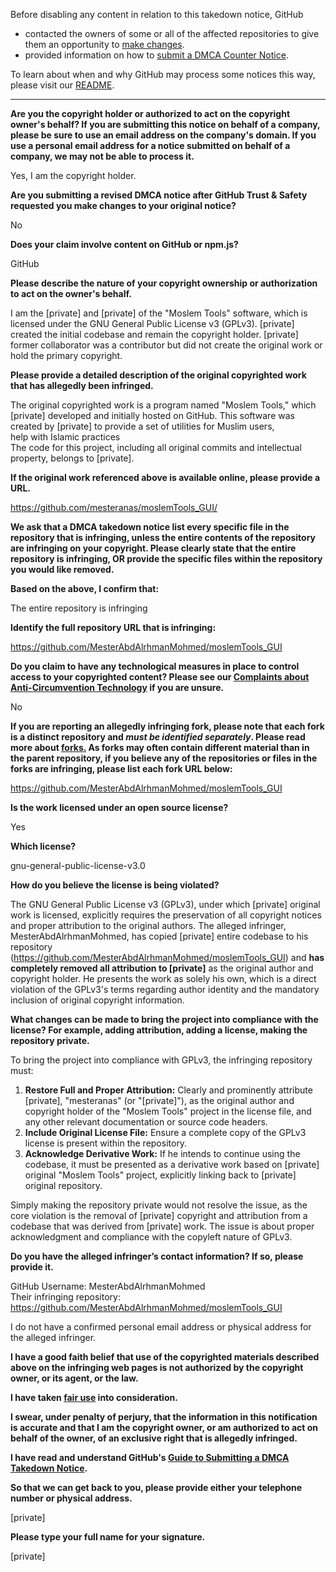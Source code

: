 Before disabling any content in relation to this takedown notice, GitHub
- contacted the owners of some or all of the affected repositories to give them an opportunity to [make changes](https://docs.github.com/en/github/site-policy/dmca-takedown-policy#a-how-does-this-actually-work).
- provided information on how to [submit a DMCA Counter Notice](https://docs.github.com/en/articles/guide-to-submitting-a-dmca-counter-notice).

To learn about when and why GitHub may process some notices this way, please visit our [README](https://github.com/github/dmca/blob/master/README.md#anatomy-of-a-takedown-notice).

---

**Are you the copyright holder or authorized to act on the copyright owner's behalf? If you are submitting this notice on behalf of a company, please be sure to use an email address on the company's domain. If you use a personal email address for a notice submitted on behalf of a company, we may not be able to process it.**

Yes, I am the copyright holder.

**Are you submitting a revised DMCA notice after GitHub Trust & Safety requested you make changes to your original notice?**

No

**Does your claim involve content on GitHub or npm.js?**

GitHub

**Please describe the nature of your copyright ownership or authorization to act on the owner's behalf.**

I am the [private] and [private] of the "Moslem Tools" software, which is licensed under the GNU General Public License v3 (GPLv3). [private] created the initial codebase and remain the copyright holder. [private] former collaborator was a contributor but did not create the original work or hold the primary copyright.

**Please provide a detailed description of the original copyrighted work that has allegedly been infringed.**

The original copyrighted work is a program named "Moslem Tools," which [private] developed and initially hosted on GitHub. This software was created by [private] to provide a set of utilities for Muslim users,  
help with Islamic practices  
The code for this project, including all original commits and intellectual property, belongs to [private].

**If the original work referenced above is available online, please provide a URL.**

https://github.com/mesteranas/moslemTools_GUI/

**We ask that a DMCA takedown notice list every specific file in the repository that is infringing, unless the entire contents of the repository are infringing on your copyright. Please clearly state that the entire repository is infringing, OR provide the specific files within the repository you would like removed.**

**Based on the above, I confirm that:**

The entire repository is infringing

**Identify the full repository URL that is infringing:**

https://github.com/MesterAbdAlrhmanMohmed/moslemTools_GUI

**Do you claim to have any technological measures in place to control access to your copyrighted content? Please see our <a href="https://docs.github.com/articles/guide-to-submitting-a-dmca-takedown-notice#complaints-about-anti-circumvention-technology">Complaints about Anti-Circumvention Technology</a> if you are unsure.**

No

**If you are reporting an allegedly infringing fork, please note that each fork is a distinct repository and <i>must be identified separately</i>. Please read more about <a href="https://docs.github.com/articles/dmca-takedown-policy#b-what-about-forks-or-whats-a-fork">forks.</a> As forks may often contain different material than in the parent repository, if you believe any of the repositories or files in the forks are infringing, please list each fork URL below:**

https://github.com/MesterAbdAlrhmanMohmed/moslemTools_GUI

**Is the work licensed under an open source license?**

Yes

**Which license?**

gnu-general-public-license-v3.0

**How do you believe the license is being violated?**

The GNU General Public License v3 (GPLv3), under which [private] original work is licensed, explicitly requires the preservation of all copyright notices and proper attribution to the original authors. The alleged infringer, MesterAbdAlrhmanMohmed, has copied [private] entire codebase to his repository (https://github.com/MesterAbdAlrhmanMohmed/moslemTools_GUI) and **has completely removed all attribution to [private]** as the original author and copyright holder. He presents the work as solely his own, which is a direct violation of the GPLv3's terms regarding author identity and the mandatory inclusion of original copyright information.

**What changes can be made to bring the project into compliance with the license? For example, adding attribution, adding a license, making the repository private.**

To bring the project into compliance with GPLv3, the infringing repository must:

1. **Restore Full and Proper Attribution:** Clearly and prominently attribute [private], "mesteranas" (or "[private]"), as the original author and copyright holder of the "Moslem Tools" project in the license file, and any other relevant documentation or source code headers.  
2. **Include Original License File:** Ensure a complete copy of the GPLv3 license is present within the repository.  
3. **Acknowledge Derivative Work:** If he intends to continue using the codebase, it must be presented as a derivative work based on [private] original "Moslem Tools" project, explicitly linking back to [private] original repository.  

Simply making the repository private would not resolve the issue, as the core violation is the removal of [private] copyright and attribution from a codebase that was derived from [private] work. The issue is about proper acknowledgment and compliance with the copyleft nature of GPLv3.

**Do you have the alleged infringer’s contact information? If so, please provide it.**

GitHub Username: MesterAbdAlrhmanMohmed  
Their infringing repository: https://github.com/MesterAbdAlrhmanMohmed/moslemTools_GUI

I do not have a confirmed personal email address or physical address for the alleged infringer.

**I have a good faith belief that use of the copyrighted materials described above on the infringing web pages is not authorized by the copyright owner, or its agent, or the law.**

**I have taken <a href="https://www.lumendatabase.org/topics/22">fair use</a> into consideration.**

**I swear, under penalty of perjury, that the information in this notification is accurate and that I am the copyright owner, or am authorized to act on behalf of the owner, of an exclusive right that is allegedly infringed.**

**I have read and understand GitHub's <a href="https://docs.github.com/articles/guide-to-submitting-a-dmca-takedown-notice/">Guide to Submitting a DMCA Takedown Notice</a>.**

**So that we can get back to you, please provide either your telephone number or physical address.**

[private]

**Please type your full name for your signature.**

[private]
